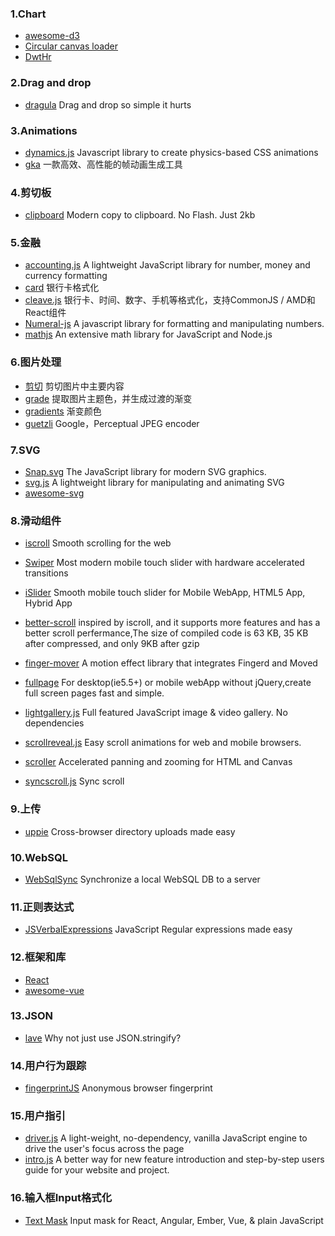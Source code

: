 ### 1.Chart

* [awesome-d3](https://github.com/wbkd/awesome-d3)
* [Circular canvas loader](http://codepen.io/pimskie/pen/rtijd)
* [DwtHr](http://codepen.io/ZetaHunter/pen/DwtHr)

### 2.Drag and drop

* [dragula](https://github.com/bevacqua/dragula) Drag and drop so simple it hurts

### 3.Animations

* [dynamics.js](https://github.com/michaelvillar/dynamics.js) Javascript library to create physics-based CSS animations
* [gka](#) 一款高效、高性能的帧动画生成工具

### 4.剪切板

* [clipboard](https://github.com/zenorocha/clipboard.js)
  Modern copy to clipboard. No Flash. Just 2kb

### 5.金融

* [accounting.js](https://github.com/openexchangerates/accounting.js)
  A lightweight JavaScript library for number, money and currency formatting
* [card](https://github.com/jessepollak/card)
  银行卡格式化
* [cleave.js](https://github.com/nosir/cleave.js)
  银行卡、时间、数字、手机等格式化，支持CommonJS / AMD和React组件
* [Numeral-js](https://github.com/adamwdraper/Numeral-js)
  A javascript library for formatting and manipulating numbers.
* [mathjs](https://github.com/josdejong/mathjs)
  An extensive math library for JavaScript and Node.js

### 6.图片处理

* [剪切](https://github.com/jwagner/smartcrop.js/) 剪切图片中主要内容
* [grade](https://github.com/benhowdle89/grade) 提取图片主题色，并生成过渡的渐变  
* [gradients](https://github.com/sarcadass/granim.js) 渐变颜色  
* [guetzli](https://github.com/google/guetzli) Google，Perceptual JPEG encoder

### 7.SVG

* [Snap.svg](https://github.com/adobe-webplatform/Snap.svg) The JavaScript library for modern SVG graphics.
* [svg.js](http://svgjs.com/) A lightweight library for manipulating and animating SVG
* [awesome-svg](https://github.com/willianjusten/awesome-svg)

### 8.滑动组件

* [iscroll](https://github.com/cubiq/iscroll) Smooth scrolling for the web
* [Swiper](https://github.com/nolimits4web/Swiper) Most modern mobile touch slider with hardware accelerated transitions
* [iSlider](https://github.com/peunzhang/iSlider) Smooth mobile touch slider for Mobile WebApp, HTML5 App, Hybrid App
* [better-scroll](https://github.com/ustbhuangyi/better-scroll) inspired by iscroll, and it supports more features and has a better scroll perfermance,The size of compiled code is 63 KB, 35 KB after compressed, and only 9KB after gzip
* [finger-mover](https://github.com/HcySunYang/finger-mover) A motion effect library that integrates Fingerd and Moved

* [fullpage](https://github.com/peunzhang/fullpage) For desktop\(ie5.5+\) or mobile webApp without jQuery,create full screen pages fast and simple.

* [lightgallery.js](https://github.com/sachinchoolur/lightgallery.js) Full featured JavaScript image & video gallery. No dependencies

* [scrollreveal.js](https://github.com/jlmakes/scrollreveal.js) Easy scroll animations for web and mobile browsers.

* [scroller](https://github.com/zynga/scroller) Accelerated panning and zooming for HTML and Canvas

* [syncscroll.js](https://github.com/asvd/syncscroll) Sync scroll

### 9.上传

* [uppie](https://github.com/silverwind/uppie)
  Cross-browser directory uploads made easy

### 10.WebSQL

* [WebSqlSync](https://github.com/orbitaloop/WebSqlSync)
  Synchronize a local WebSQL DB to a server

### 11.正则表达式

* [JSVerbalExpressions](https://github.com/VerbalExpressions/JSVerbalExpressions) JavaScript Regular expressions made easy

### 12.框架和库

* [React](https://github.com/nowgoant/fek/tree/master/react)
* [awesome-vue](https://github.com/vuejs/awesome-vue)

### 13.JSON

* [lave](https://github.com/jed/lave) Why not just use JSON.stringify?

### 14.用户行为跟踪

* [fingerprintJS](https://github.com/Valve/fingerprintJS) Anonymous browser fingerprint

### 15.用户指引

* [driver.js](https://github.com/kamranahmedse/driver.js) A light-weight, no-dependency, vanilla JavaScript engine to drive the user's focus across the page
* [intro.js](https://github.com/usablica/intro.js) A better way for new feature introduction and step-by-step users guide for your website and project.

### 16.输入框Input格式化

* [Text Mask](https://github.com/text-mask) Input mask for React, Angular, Ember, Vue, & plain JavaScript




